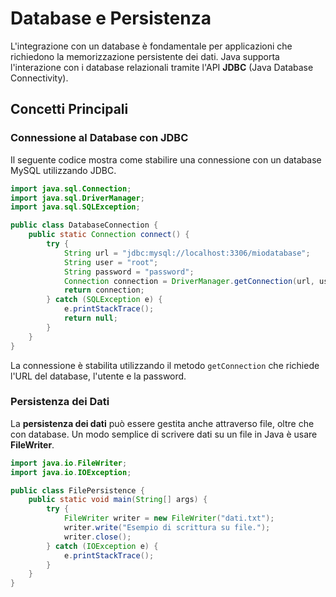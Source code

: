 # Database e Persistenza

L'integrazione con un database è fondamentale per applicazioni che richiedono la memorizzazione persistente dei dati. Java supporta l'interazione con i database relazionali tramite l'API **JDBC** (Java Database Connectivity).

## Concetti Principali

### Connessione al Database con JDBC

Il seguente codice mostra come stabilire una connessione con un database MySQL utilizzando JDBC.

```java
import java.sql.Connection;
import java.sql.DriverManager;
import java.sql.SQLException;

public class DatabaseConnection {
    public static Connection connect() {
        try {
            String url = "jdbc:mysql://localhost:3306/miodatabase";
            String user = "root";
            String password = "password";
            Connection connection = DriverManager.getConnection(url, user, password);
            return connection;
        } catch (SQLException e) {
            e.printStackTrace();
            return null;
        }
    }
}
```

La connessione è stabilita utilizzando il metodo `getConnection` che richiede l'URL del database, l'utente e la password.

### Persistenza dei Dati

La **persistenza dei dati** può essere gestita anche attraverso file, oltre che con database. Un modo semplice di scrivere dati su un file in Java è usare **FileWriter**.

```java
import java.io.FileWriter;
import java.io.IOException;

public class FilePersistence {
    public static void main(String[] args) {
        try {
            FileWriter writer = new FileWriter("dati.txt");
            writer.write("Esempio di scrittura su file.");
            writer.close();
        } catch (IOException e) {
            e.printStackTrace();
        }
    }
}
```